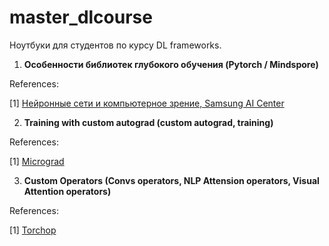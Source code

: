 # master_dlcourse
Ноутбуки для студентов по курсу DL frameworks.

1) **Особенности библиотек глубокого обучения (Pytorch / Mindspore)**

References:

[1] [Нейронные сети и компьютерное зрение, Samsung AI Center](https://stepik.org/course/50352/info)


2) **Training with custom autograd (custom autograd, training)**

References:

[1] [Micrograd](https://github.com/karpathy/micrograd)


3) **Custom Operators (Convs operators, NLP Attension operators, Visual Attention operators)**

References:

[1] [Torchop](https://github.com/Renovamen/torchop)
